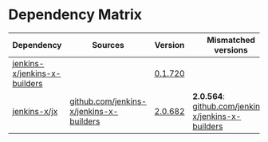 # Dependency Matrix

Dependency | Sources | Version | Mismatched versions
---------- | ------- | ------- | -------------------
[jenkins-x/jenkins-x-builders](https://github.com/jenkins-x/jenkins-x-builders.git) |  | [0.1.720]() | 
[jenkins-x/jx](https://github.com/jenkins-x/jx.git) | [github.com/jenkins-x/jenkins-x-builders](https://github.com/jenkins-x/jenkins-x-builders) | [2.0.682](https://github.com/jenkins-x/jx/releases/tag/v2.0.682) | **2.0.564**: [github.com/jenkins-x/jenkins-x-builders](https://github.com/jenkins-x/jenkins-x-builders)
